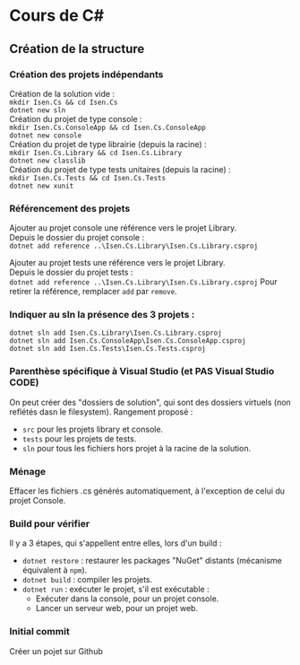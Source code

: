 # Cours de C#

## Création de la structure

### Création des projets indépendants

Création de la solution vide :  
`mkdir Isen.Cs && cd Isen.Cs`  
`dotnet new sln`  
Création du projet de type console :  
`mkdir Isen.Cs.ConsoleApp && cd Isen.Cs.ConsoleApp`  
`dotnet new console`  
Création du projet de type librairie (depuis la racine) :  
`mkdir Isen.Cs.Library && cd Isen.Cs.Library`  
`dotnet new classlib`  
Création du projet de type tests unitaires (depuis la racine) :  
`mkdir Isen.Cs.Tests && cd Isen.Cs.Tests`  
`dotnet new xunit`  
### Référencement des projets
Ajouter au projet console une référence vers le projet Library.  
Depuis le dossier du projet console :  
`dotnet add reference ..\Isen.Cs.Library\Isen.Cs.Library.csproj` 

Ajouter au projet tests une référence vers le projet Library.  
Depuis le dossier du projet tests :  
`dotnet add reference ..\Isen.Cs.Library\Isen.Cs.Library.csproj` 
Pour retirer la référence, remplacer `add` par `remove`.

### Indiquer au sln la présence des 3 projets :
`dotnet sln add Isen.Cs.Library\Isen.Cs.Library.csproj`  
`dotnet sln add Isen.Cs.ConsoleApp\Isen.Cs.ConsoleApp.csproj`  
`dotnet sln add Isen.Cs.Tests\Isen.Cs.Tests.csproj`  

### Parenthèse spécifique à Visual Studio (et PAS Visual Studio CODE)
On peut créer des "dossiers de solution", qui sont des dossiers virtuels (non reflétés dasn le filesystem).
Rangement proposé :
- `src` pour les projets library et console.
- `tests` pour les projets de tests.
- `sln` pour tous les fichiers hors projet à la racine de la solution.

### Ménage 
Effacer les fichiers .cs générés automatiquement, à l'exception de celui du projet Console.

### Build pour vérifier
Il y a 3 étapes, qui s'appellent entre elles, lors d'un build :
- `dotnet restore` : restaurer les packages "NuGet" distants (mécanisme équivalent à `npm`).
- `dotnet build` : compiler les projets.
- `dotnet run` : exécuter le projet, s'il est exécutable :
    - Exécuter dans la console, pour un projet console.
    - Lancer un serveur web, pour un projet web.
    
### Initial commit
Créer un pojet sur Github